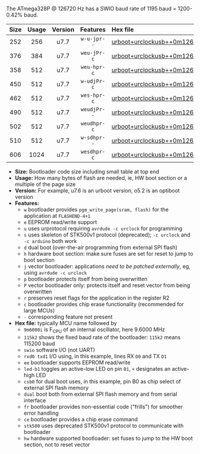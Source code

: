 The ATmega328P @ 126720 Hz has a SWIO baud rate of 1195 baud = 1200-0.42% baud.

|Size|Usage|Version|Features|Hex file|
|:-:|:-:|:-:|:-:|:--|
|252|256|u7.7|`w-u-jpr--`|[urboot+urclockusb++0m126720i++++1k2_swio_rxd0_txd1_led+d5.hex](https://raw.githubusercontent.com/stefanrueger/urboot.hex/main/boards/urclockusb/internal_oscillator/fint++0m126720_Hz/br++++1k2_bps/urboot+urclockusb++0m126720i++++1k2_swio_rxd0_txd1_led+d5.hex)|
|376|384|u7.7|`weu-jPr-c`|[urboot+urclockusb++0m126720i++++1k2_swio_rxd0_txd1_ee_led+d5_fr_ce.hex](https://raw.githubusercontent.com/stefanrueger/urboot.hex/main/boards/urclockusb/internal_oscillator/fint++0m126720_Hz/br++++1k2_bps/urboot+urclockusb++0m126720i++++1k2_swio_rxd0_txd1_ee_led+d5_fr_ce.hex)|
|358|512|u7.7|`weu-hpr-c`|[urboot+urclockusb++0m126720i++++1k2_swio_rxd0_txd1_ee_led+d5_fr_ce_hw.hex](https://raw.githubusercontent.com/stefanrueger/urboot.hex/main/boards/urclockusb/internal_oscillator/fint++0m126720_Hz/br++++1k2_bps/urboot+urclockusb++0m126720i++++1k2_swio_rxd0_txd1_ee_led+d5_fr_ce_hw.hex)|
|450|512|u7.7|`w-udjPr-c`|[urboot+urclockusb++0m126720i++++1k2_swio_rxd0_txd1_led+d5_csb0_dual_fr_ce.hex](https://raw.githubusercontent.com/stefanrueger/urboot.hex/main/boards/urclockusb/internal_oscillator/fint++0m126720_Hz/br++++1k2_bps/urboot+urclockusb++0m126720i++++1k2_swio_rxd0_txd1_led+d5_csb0_dual_fr_ce.hex)|
|462|512|u7.7|`wes-hpr-c`|[urboot+urclockusb++0m126720i++++1k2_swio_rxd0_txd1_ee_led+d5_fr_ce_stk500_hw.hex](https://raw.githubusercontent.com/stefanrueger/urboot.hex/main/boards/urclockusb/internal_oscillator/fint++0m126720_Hz/br++++1k2_bps/urboot+urclockusb++0m126720i++++1k2_swio_rxd0_txd1_ee_led+d5_fr_ce_stk500_hw.hex)|
|490|512|u7.7|`weudjPr--`|[urboot+urclockusb++0m126720i++++1k2_swio_rxd0_txd1_ee_led+d5_csb0_dual_fr.hex](https://raw.githubusercontent.com/stefanrueger/urboot.hex/main/boards/urclockusb/internal_oscillator/fint++0m126720_Hz/br++++1k2_bps/urboot+urclockusb++0m126720i++++1k2_swio_rxd0_txd1_ee_led+d5_csb0_dual_fr.hex)|
|502|512|u7.7|`weudhpr-c`|[urboot+urclockusb++0m126720i++++1k2_swio_rxd0_txd1_ee_led+d5_csb0_dual_fr_ce_hw.hex](https://raw.githubusercontent.com/stefanrueger/urboot.hex/main/boards/urclockusb/internal_oscillator/fint++0m126720_Hz/br++++1k2_bps/urboot+urclockusb++0m126720i++++1k2_swio_rxd0_txd1_ee_led+d5_csb0_dual_fr_ce_hw.hex)|
|510|512|u7.7|`w-sdhpr--`|[urboot+urclockusb++0m126720i++++1k2_swio_rxd0_txd1_led+d5_csb0_dual_fr_stk500_hw.hex](https://raw.githubusercontent.com/stefanrueger/urboot.hex/main/boards/urclockusb/internal_oscillator/fint++0m126720_Hz/br++++1k2_bps/urboot+urclockusb++0m126720i++++1k2_swio_rxd0_txd1_led+d5_csb0_dual_fr_stk500_hw.hex)|
|606|1024|u7.7|`wesdhpr-c`|[urboot+urclockusb++0m126720i++++1k2_swio_rxd0_txd1_ee_led+d5_csb0_dual_fr_ce_stk500_hw.hex](https://raw.githubusercontent.com/stefanrueger/urboot.hex/main/boards/urclockusb/internal_oscillator/fint++0m126720_Hz/br++++1k2_bps/urboot+urclockusb++0m126720i++++1k2_swio_rxd0_txd1_ee_led+d5_csb0_dual_fr_ce_stk500_hw.hex)|

- **Size:** Bootloader code size including small table at top end
- **Usage:** How many bytes of flash are needed, ie, HW boot section or a multiple of the page size
- **Version:** For example, u7.6 is an urboot version, o5.2 is an optiboot version
- **Features:**
  + `w` bootloader provides `pgm_write_page(sram, flash)` for the application at `FLASHEND-4+1`
  + `e` EEPROM read/write support
  + `u` uses urprotocol requiring `avrdude -c urclock` for programming
  + `s` uses skeleton of STK500v1 protocol (deprecated); `-c urclock` and `-c arduino` both work
  + `d` dual boot (over-the-air programming from external SPI flash)
  + `h` hardware boot section: make sure fuses are set for reset to jump to boot section
  + `j` vector bootloader: applications *need to be patched externally*, eg, using `avrdude -c urclock`
  + `p` bootloader protects itself from being overwritten
  + `P` vector bootloader only: protects itself and reset vector from being overwritten
  + `r` preserves reset flags for the application in the register R2
  + `c` bootloader provides chip erase functionality (recommended for large MCUs)
  + `-` corresponding feature not present
- **Hex file:** typically MCU name followed by
  + `9m6000i` is F<sub>CPU</sub> of an internal oscillator, here 9.6000 MHz
  + `115k2` shows the fixed baud rate of the bootloader: `115k2` means 115200 baud
  + `swio` software I/O (not UART)
  + `rxd0 txd1` I/O using, in this example, lines RX `D0` and TX `D1`
  + `ee` bootloader supports EEPROM read/write
  + `led-b1` toggles an active-low LED on pin `B1`, `+` designates an active-high LED
  + `csb0` for dual boot uses, in this example, pin B0 as chip select of external SPI flash memory
  + `dual` boot both from external SPI flash memory and from serial interface
  + `fr` bootloader provides non-essential code ("frills") for smoother error handling
  + `ce` bootloader provides a chip erase command
  + `stk500` uses deprecated STK500v1 protocol to communicate with bootloader
  + `hw` hardware supported bootloader: set fuses to jump to the HW boot section, not to reset vector
